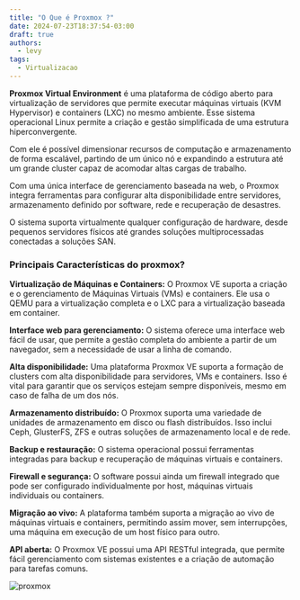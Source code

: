 ```yaml
---
title: "O Que é Proxmox ?"
date: 2024-07-23T18:37:54-03:00
draft: true
authors:
  - levy
tags:
  - Virtualizacao 
---
```

**Proxmox Virtual Environment** é uma plataforma de código aberto para virtualização de servidores que permite executar máquinas virtuais (KVM Hypervisor) e containers (LXC) no mesmo ambiente. Esse sistema operacional Linux permite a criação e gestão simplificada de uma estrutura hiperconvergente.

Com ele é possível dimensionar recursos de computação e armazenamento de forma escalável, partindo de um único nó e expandindo a estrutura até um grande cluster capaz de acomodar altas cargas de trabalho.

Com uma única interface de gerenciamento baseada na web, o Proxmox integra ferramentas para configurar alta disponibilidade entre servidores, armazenamento definido por software, rede e recuperação de desastres.

O sistema suporta virtualmente qualquer configuração de hardware, desde pequenos servidores físicos até grandes soluções multiprocessadas conectadas a soluções SAN.

### Principais Características do proxmox?
**Virtualização de Máquinas e Containers:** O Proxmox VE suporta a criação e o gerenciamento de Máquinas Virtuais (VMs) e containers. Ele usa o QEMU para a virtualização completa e o LXC para a virtualização baseada em container.

**Interface web para gerenciamento:** O sistema oferece uma interface web fácil de usar, que permite a gestão completa do ambiente a partir de um navegador, sem a necessidade de usar a linha de comando.

**Alta disponibilidade:** Uma plataforma Proxmox VE suporta a formação de clusters com alta disponibilidade para servidores, VMs e containers. Isso é vital para garantir que os serviços estejam sempre disponíveis, mesmo em caso de falha de um dos nós.

**Armazenamento distribuído:** O Proxmox suporta uma variedade de unidades de armazenamento em disco ou flash distribuídos. Isso inclui Ceph, GlusterFS, ZFS e outras soluções de armazenamento local e de rede.

**Backup e restauração:** O sistema operacional possui ferramentas integradas para backup e recuperação de máquinas virtuais e containers.

**Firewall e segurança:** O software possui ainda um firewall integrado que pode ser configurado individualmente por host, máquinas virtuais individuais ou containers.

**Migração ao vivo:** A plataforma também suporta a migração ao vivo de máquinas virtuais e containers, permitindo assim mover, sem interrupções, uma máquina em execução de um host físico para outro.

**API aberta:** O Proxmox VE possui uma API RESTful integrada, que permite fácil gerenciamento com sistemas existentes e a criação de automação para tarefas comuns.

![proxmox](proxmox.png)
